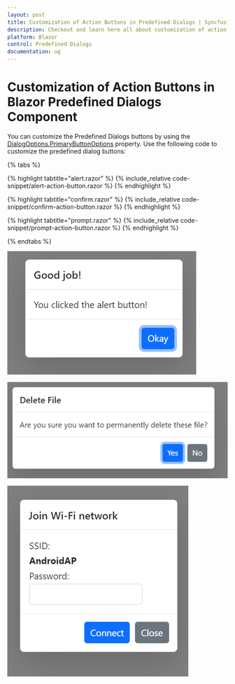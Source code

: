```yaml
---
layout: post
title: Customization of Action Buttons in Predefined Dialogs | Syncfusion
description: Checkout and learn here all about customization of action buttons in Syncfusion Blazor Predefined Dialogs component and much more details.
platform: Blazor
control: Predefined Dialogs
documentation: ug
---
```


# Customization of Action Buttons in Blazor Predefined Dialogs Component

You can customize the Predefined Dialogs buttons by using the [DialogOptions.PrimaryButtonOptions](https://help.syncfusion.com/cr/blazor/Syncfusion.Blazor.Popups.DialogOptions.html#Syncfusion_Blazor_Popups_DialogOptions_PrimaryButtonOptions) property. Use the following code to customize the predefined dialog buttons:

{% tabs %}

{% highlight tabtitle="alert.razor" %}
{% include_relative code-snippet/alert-action-button.razor %}
{% endhighlight %}

{% highlight tabtitle="confirm.razor" %}
{% include_relative code-snippet/confirm-action-button.razor %}
{% endhighlight %}

{% highlight tabtitle="prompt.razor" %}
{% include_relative code-snippet/prompt-action-button.razor %}
{% endhighlight %}

{% endtabs %}

![Alert action buttons Dialog](./images/blazor-alert-action-button.png)

![Confirm action buttons Dialog](./images/blazor-confirm-action-button.png)

![Prompt action buttons Dialog](./images/blazor-prompt-action-button.png)
